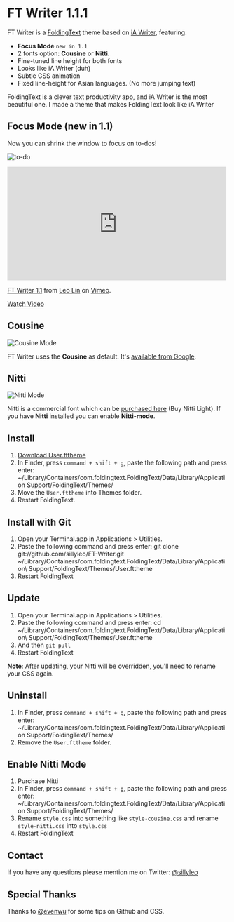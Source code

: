# FT Writer 1.1.1

FT Writer is a [FoldingText](http://www.foldingtext.com) theme based on [iA Writer](http://www.iawriter.com), featuring:

- **Focus Mode** `new in 1.1`
- 2 fonts option: **Cousine** or **Nitti**.
- Fine-tuned line height for both fonts
- Looks like iA Writer (duh)
- Subtle CSS animation
- Fixed line-height for Asian languages. (No more jumping text)

FoldingText is a clever text productivity app, and iA Writer is the most beautiful one. I made a theme that makes FoldingText look like iA Writer

## Focus Mode (new in 1.1)

Now you can shrink the window to focus on to-dos!

![to-do](http://d.pr/i/wesW+)

<iframe src="http://player.vimeo.com/video/52207488?badge=0" width="500" height="259" frameborder="0" webkitAllowFullScreen mozallowfullscreen allowFullScreen></iframe> <p><a href="http://vimeo.com/52207488">FT Writer 1.1</a> from <a href="http://vimeo.com/user705986">Leo Lin</a> on <a href="http://vimeo.com">Vimeo</a>.</p>

[Watch Video](http://d.pr/v/5IXX)

## Cousine

![Cousine Mode](http://d.pr/i/czU5+)

FT Writer uses the **Cousine** as default. It's [available from Google](). 

## Nitti

![Nitti Mode](http://d.pr/i/buUo+)

Nitti is a commercial font which can be [purchased here](http://www.boldmonday.com/en/nitti) (Buy Nitti Light). If you have **Nitti** installed you can enable **Nitti-mode**.

## Install


1. [Download User.fttheme](https://github.com/sillyleo/FT-Writer/zipball/master)
2. In Finder, press `command + shift + g`, paste the following path and press enter:
	~/Library/Containers/com.foldingtext.FoldingText/Data/Library/Application Support/FoldingText/Themes/
3. Move the `User.fttheme` into Themes folder.
4. Restart FoldingText.

## Install with Git

1. Open your Terminal.app in Applications > Utilities.
2. Paste the following command and press enter:
	git clone git://github.com/sillyleo/FT-Writer.git ~/Library/Containers/com.foldingtext.FoldingText/Data/Library/Application\ Support/FoldingText/Themes/User.fttheme
3. Restart FoldingText

## Update

1. Open your Terminal.app in Applications > Utilities.
2. Paste the following command and press enter:
	cd ~/Library/Containers/com.foldingtext.FoldingText/Data/Library/Application\ Support/FoldingText/Themes/User.fttheme
3. And then `git pull`
4. Restart FoldingText

**Note**: After updating, your Nitti will be overridden, you'll need to rename your CSS again.

## Uninstall

1. In Finder, press `command + shift + g`, paste the following path and press enter:
	~/Library/Containers/com.foldingtext.FoldingText/Data/Library/Application Support/FoldingText/Themes/
2. Remove the `User.fttheme` folder.

## Enable Nitti Mode

1. Purchase Nitti
2. In Finder, press `command + shift + g`, paste the following path and press enter:
	~/Library/Containers/com.foldingtext.FoldingText/Data/Library/Application Support/FoldingText/Themes/
3. Rename `style.css` into something like `style-cousine.css` and rename `style-nitti.css` into `style.css`
4. Restart FoldingText

## Contact

If you have any questions please mention me on Twitter: [@sillyleo](http://twitter.com/sillyleo)

## Special Thanks

Thanks to [@evenwu](http://twitter.com/evenwu) for some tips on Github and CSS.